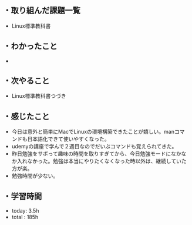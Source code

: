 ## ・取り組んだ課題一覧
- Linux標準教科書
## ・わかったこと
 - 

## ・次やること
- Linux標準教科書つづき

## ・感じたこと
- 今日は意外と簡単にMacでLinuxの環境構築できたことが嬉しい。manコマンドも日本語化できて使いやすくなった。
- udemyの講座で学んで２週目なのでだいぶコマンドも覚えられてきた。
- 昨日勉強をサボって趣味の時間を取りすぎてから、今日勉強モードになかなか入れなかった。勉強は本当にやりたくなくなった時以外は、継続していた方が楽。
- 勉強時間が少ない。

## ・学習時間
- today:   3.5h
- total  : 185h
